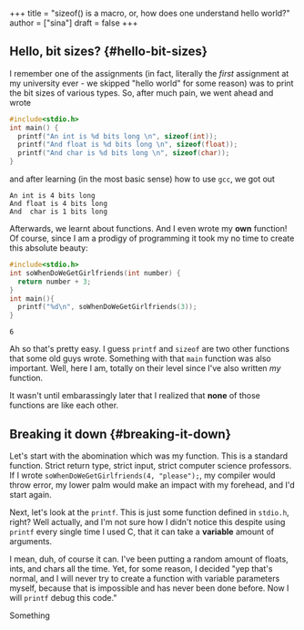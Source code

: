 +++
title = "sizeof() is a macro, or, how does one understand hello world?"
author = ["sina"]
draft = false
+++

## Hello, bit sizes? {#hello-bit-sizes}

I remember one of the assignments (in fact,
literally the _first_ assignment at my university ever - we skipped
"hello world" for some reason)
was to print the bit sizes of various types. So, after much pain, we went ahead and
wrote

```C
#include<stdio.h>
int main() {
  printf("An int is %d bits long \n", sizeof(int));
  printf("And float is %d bits long \n", sizeof(float));
  printf("And char is %d bits long \n", sizeof(char));
}
```

and after learning (in the most basic sense) how to use `gcc`, we got out

```nil
An int is 4 bits long
And float is 4 bits long
And  char is 1 bits long
```

Afterwards, we learnt about functions. And I even wrote my
**own** function! Of course, since I am a prodigy of programming
it took my no time to create this absolute beauty:

```C
#include<stdio.h>
int soWhenDoWeGetGirlfriends(int number) {
  return number + 3;
}
int main(){
  printf("%d\n", soWhenDoWeGetGirlfriends(3));
}
```

```text
6
```

Ah so that's pretty easy. I guess `printf` and `sizeof` are two
other functions that some old guys wrote. Something with that `main`
function was also important. Well, here I am, totally
on their level since I've also written _my_ function.

It wasn't until embarassingly later that I realized that **none** of those
functions are like each other.


## Breaking it down {#breaking-it-down}

Let's start with the abomination which was my function.
This is a standard function. Strict return type, strict input, strict computer science professors.
If I wrote `soWhenDoWeGetGirlfriends(4, "please");`, my compiler would throw error,
my lower palm would make an impact with my forehead, and I'd start again.

Next, let's look at the `printf`. This is just some function defined in
`stdio.h`, right? Well actually, and I'm not sure how I didn't notice this
despite using `printf` every single time I used C, that it can take a **variable** amount
of arguments.

I mean, duh, of course it can. I've been putting a random amount of floats, ints,
and chars all the time. Yet, for some reason, I decided "yep that's normal, and I
will never try to create a function with variable parameters myself, because that
is impossible and has never been done before. Now I will `printf` debug this code."

<article>
Something
</article>

